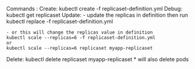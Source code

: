 Commands : 
  Create:
    kubectl create -f replicaset-definition.yml
  Debug:
    kubectl get replicaset
  Update:
    - update the replicas in definition then run
    kubectl replace -f replicaset-definition.yml

    - or this will change the replicas value in definition
    kubectl scale --replicas=6 -f replicaset-definition.yml
    or 
    kubectl scale --replicas=6 replicaset myapp-replicaset
  Delete:
    kubectl delete replicaset myapp-replicaset * will also delete pods